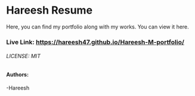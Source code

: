 # Hareesh Resume
Here, you can find my portfolio along with my works. You can view it here.


### Live Link: https://hareesh47.github.io/Hareesh-M-portfolio/

###### LICENSE: MIT

#### Authors: 
-Hareesh 